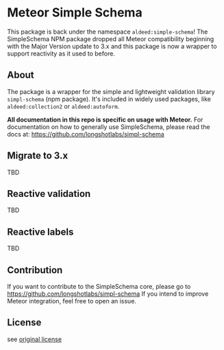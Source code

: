 # Meteor Simple Schema

This package is back under the namespace `aldeed:simple-schema`!
The SimpleSchema NPM package dropped all Meteor compatibility beginning with
the Major Version update to 3.x and this package is now a wrapper
to support reactivity as it used to before.

## About

The package is a wrapper for the simple and lightweight validation library `simpl-schema` (npm package).
It's included in widely used packages, like `aldeed:collection2` or `aldeed:autoform`.

**All documentation in this repo is specific on usage with Meteor.**
For documentation on how to generally use SimpleSchema, please read the docs at:
https://github.com/longshotlabs/simpl-schema

## Migrate to 3.x

TBD

## Reactive validation

TBD

## Reactive labels

TBD

## Contribution

If you want to contribute to the SimpleSchema core, please go to https://github.com/longshotlabs/simpl-schema
If you intend to improve Meteor integration, feel free to open an issue.

## License

see [original license](https://github.com/longshotlabs/simpl-schema/blob/main/LICENSE)
